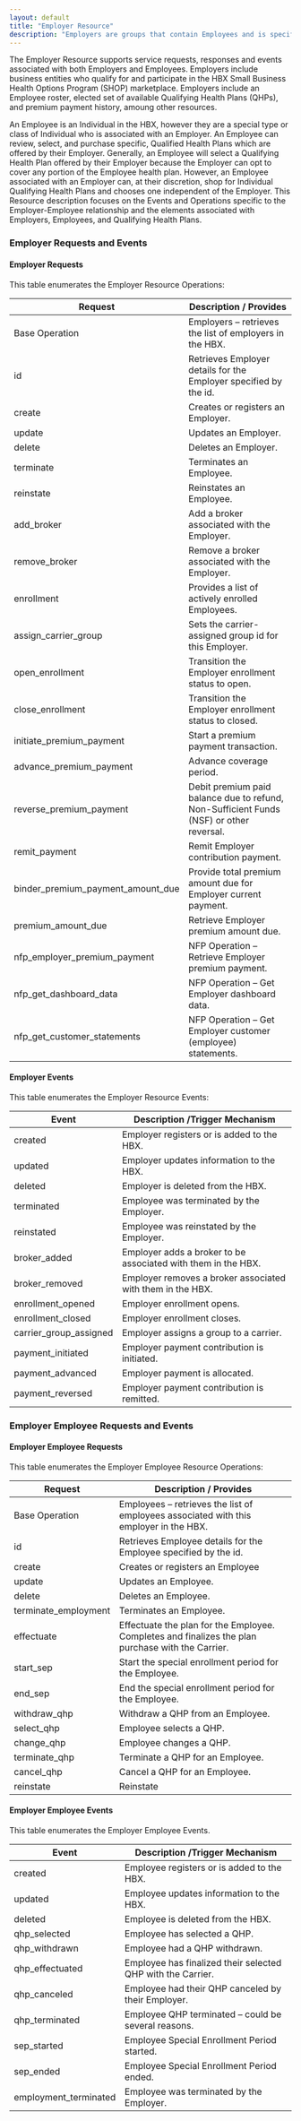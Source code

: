```yaml
---
layout: default
title: "Employer Resource"
description: "Employers are groups that contain Employees and is specific to the HBX domain SHOP or Business marketplace.  Employers offer open enrollment periods for Employees to be able to select Qualifying Health Plans provided through Carriers and Brokers associated with the Employer.  The Employer Resource accounts for Resource Requests and Events associated with the Employee."
---
```


The Employer Resource supports service requests, responses and events associated with both Employers and Employees.  Employers include business entities who qualify for and participate in the HBX Small Business Health Options Program (SHOP) marketplace. Employers include an Employee roster,  elected set of available Qualifying Health Plans (QHPs), and premium payment history, amoung other resources.  

An Employee is an Individual in the HBX, however they are a special type or class of Individual who is associated with an Employer.  An Employee can review, select, and purchase specific, Qualified Health Plans which are offered by their Employer.  Generally, an Employee will select a Qualifying Health Plan offered by their Employer because the Employer can opt to cover any portion of the Employee health plan.  However, an Employee associated with an Employer can, at their discretion, shop for Individual Qualifying Health Plans and chooses one independent of the Employer.  This Resource description focuses on the Events and Operations specific to the Employer-Employee relationship and the elements associated with Employers, Employees, and Qualifying Health Plans.

### Employer Requests and Events

#### Employer Requests
This table enumerates the Employer Resource Operations:

| Request	 | Description / Provides |
| ---------  | ---------------------- |
| Base Operation	| Employers – retrieves the list of employers in the HBX. | 
| id	| Retrieves Employer details for the Employer specified by the id. | 
| create	| Creates or registers an Employer.  | 
| update	| Updates an Employer.  | 
| delete	| Deletes an Employer.  | 
| terminate	| Terminates an Employee.   | 
| reinstate	| Reinstates an Employee.   | 
| add_broker	| Add a broker associated with the Employer. | 
| remove_broker	| Remove a broker associated with the Employer. | 
| enrollment 	| Provides a list of actively enrolled Employees.   | 
| assign_carrier_group	| Sets the carrier-assigned group id for this Employer. | 
| open_enrollment	| Transition the Employer enrollment status to open. | 
| close_enrollment	| Transition the Employer enrollment status to closed. | 
| initiate_premium_payment	| Start a premium payment transaction. | 
| advance_premium_payment	| Advance coverage period. | 
| reverse_premium_payment	| Debit premium paid balance due to refund, Non-Sufficient Funds (NSF) or other reversal.  | 
| remit_payment	| Remit Employer contribution payment.   | 
| binder_premium_payment_amount_due	| Provide total premium amount due for Employer current payment. | 
| premium_amount_due	| Retrieve Employer premium amount due.   | 
| nfp_employer_premium_payment	| NFP Operation – Retrieve Employer premium payment. | 
| nfp_get_dashboard_data	| NFP Operation – Get Employer dashboard data. | 
| nfp_get_customer_statements	| NFP Operation – Get Employer customer (employee) statements. |

#### Employer Events

This table enumerates the Employer Resource Events:

| Event	| Description /Trigger Mechanism |
| --------------------  | ----------- |
| created	 | Employer registers or is added to the HBX. |
| updated	| Employer updates information to the HBX. |
| deleted	| Employer is deleted from the HBX. |
| terminated	| Employee was terminated by the Employer. |
| reinstated	| Employee was reinstated by the Employer. |
| broker_added	| Employer adds a broker to be associated with them in the HBX. |
| broker_removed	| Employer removes a broker associated with them in the HBX. |
| enrollment_opened	| Employer enrollment opens. |
| enrollment_closed	| Employer enrollment closes. |
| carrier_group_assigned	| Employer assigns a group to a carrier. |
| payment_initiated	| Employer payment contribution is initiated. |
| payment_advanced	| Employer payment is allocated. |
| payment_reversed	| Employer payment contribution is remitted. |

### Employer Employee Requests and Events

#### Employer Employee Requests
This table enumerates the Employer Employee Resource Operations:

| Request	 | Description / Provides |
| ---------  | ---------------------- |
| Base Operation	| Employees – retrieves the list of employees associated with this employer in the HBX.	|
id	| Retrieves Employee details for the Employee specified by the id.	|
create	| Creates or registers an Employee	|
update	| Updates an Employee.	|
delete	| Deletes an Employee.	|
terminate_employment	| Terminates an Employee.	|
effectuate	| Effectuate the plan for the Employee.  Completes and finalizes the plan purchase with the Carrier.	|
start_sep	| Start the special enrollment period for the Employee.	|
end_sep	| End the special enrollment period for the Employee.	|
withdraw_qhp	| Withdraw a QHP from an Employee.	|
select_qhp	| Employee selects a QHP.	|
change_qhp	| Employee changes a QHP.	|
terminate_qhp	| Terminate a QHP for an Employee.	|
cancel_qhp	| Cancel a QHP for an Employee. 	|
reinstate	| Reinstate 	|

#### Employer Employee Events

This table enumerates the Employer Employee Events.

| Event	| Description /Trigger Mechanism |
| --------------------  | ----------- |
| created	| Employee registers or is added to the HBX. | 
| updated	| Employee updates information to the HBX. | 
| deleted	| Employee is deleted from the HBX. | 
| qhp_selected	| Employee has selected a QHP. | 
| qhp_withdrawn	| Employee had a QHP withdrawn. | 
| qhp_effectuated	| Employee has finalized their selected QHP with the Carrier. | 
| qhp_canceled	| Employee had their QHP canceled by their Employer. | 
| qhp_terminated	| Employee QHP terminated – could be several reasons. | 
| sep_started	| Employee Special Enrollment Period started. | 
| sep_ended	| Employee Special Enrollment Period ended. | 
| employment_terminated	| Employee was terminated by the Employer. | 
